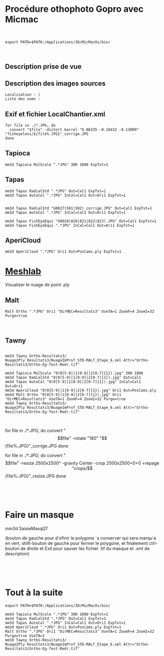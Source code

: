 Procédure othophoto Gopro avec Micmac
=====================================

 

~~~~~~~~~~~~~~~~~~~~~~~~~~~~~~~~~~~~~~~~~~~~~~~~~~~~~~~~~~~~~~~~~~~~~~~~~~~~~~~~
export PATH=$PATH:/Applications/3D/MicMacOs/bin/
~~~~~~~~~~~~~~~~~~~~~~~~~~~~~~~~~~~~~~~~~~~~~~~~~~~~~~~~~~~~~~~~~~~~~~~~~~~~~~~~

 

Description prise de vue
------------------------

Description des images sources
------------------------------

~~~~~~~~~~~~~~~~~~~~~~~~~~~~~~~~~~~~~~~~~~~~~~~~~~~~~~~~~~~~~~~~~~~~~~~~~~~~~~~~
Localisation : /
Liste des noms :
~~~~~~~~~~~~~~~~~~~~~~~~~~~~~~~~~~~~~~~~~~~~~~~~~~~~~~~~~~~~~~~~~~~~~~~~~~~~~~~~

Exif et fichier LocalChantier.xml
---------------------------------

~~~~~~~~~~~~~~~~~~~~~~~~~~~~~~~~~~~~~~~~~~~~~~~~~~~~~~~~~~~~~~~~~~~~~~~~~~~~~~~~
for file in ./*.JPG; do
  convert "$file" -distort barrel "0.06335 -0.18432 -0.13009" "fisheyeless/${file%.JPG}"_corrige.JPG
done
~~~~~~~~~~~~~~~~~~~~~~~~~~~~~~~~~~~~~~~~~~~~~~~~~~~~~~~~~~~~~~~~~~~~~~~~~~~~~~~~

Tapioca
-------

~~~~~~~~~~~~~~~~~~~~~~~~~~~~~~~~~~~~~~~~~~~~~~~~~~~~~~~~~~~~~~~~~~~~~~~~~~~~~~~~
mm3d Tapioca MulScale ".*JPG" 300 1000 ExpTxt=1
~~~~~~~~~~~~~~~~~~~~~~~~~~~~~~~~~~~~~~~~~~~~~~~~~~~~~~~~~~~~~~~~~~~~~~~~~~~~~~~~

Tapas
-----

~~~~~~~~~~~~~~~~~~~~~~~~~~~~~~~~~~~~~~~~~~~~~~~~~~~~~~~~~~~~~~~~~~~~~~~~~~~~~~~~
mm3d Tapas RadialStd ".*JPG" Out=Cal1 ExpTxt=1
mm3d Tapas AutoCal ".*JPG" InCal=Cal1 Out=Ori1 ExpTxt=1


mm3d Tapas RadialStd "G0027(501|502)_corrige.JPG" Out=Cal1 ExpTxt=1
mm3d Tapas AutoCal ".*JPG" InCal=Cal1 Out=Ori1 ExpTxt=1

mm3d Tapas FishEyeEqui "G0028(820|821|822|823).JPG" Out=Cal1 ExpTxt=1
mm3d Tapas FishEyeEqui ".*JPG" InCal=Cal1 Out=Ori1 ExpTxt=1
~~~~~~~~~~~~~~~~~~~~~~~~~~~~~~~~~~~~~~~~~~~~~~~~~~~~~~~~~~~~~~~~~~~~~~~~~~~~~~~~

AperiCloud
----------

~~~~~~~~~~~~~~~~~~~~~~~~~~~~~~~~~~~~~~~~~~~~~~~~~~~~~~~~~~~~~~~~~~~~~~~~~~~~~~~~
mm3d AperiCloud ".*JPG" Ori1 Out=PosCams.ply ExpTxt=1
~~~~~~~~~~~~~~~~~~~~~~~~~~~~~~~~~~~~~~~~~~~~~~~~~~~~~~~~~~~~~~~~~~~~~~~~~~~~~~~~

[Meshlab](https://sourceforge.net/projects/meshlab/files/meshlab/MeshLab%20v1.3.3/MeshLabMac_v133.dmg/download)
===============================================================================================================

Visualiser le nuage de point .ply

Malt
----

~~~~~~~~~~~~~~~~~~~~~~~~~~~~~~~~~~~~~~~~~~~~~~~~~~~~~~~~~~~~~~~~~~~~~~~~~~~~~~~~
Malt Ortho ".*JPG" Ori1 "DirMEC=Resultats3" UseTA=1 ZoomF=4 ZoomI=32 Purge=true
~~~~~~~~~~~~~~~~~~~~~~~~~~~~~~~~~~~~~~~~~~~~~~~~~~~~~~~~~~~~~~~~~~~~~~~~~~~~~~~~

 


Tawny
-----

~~~~~~~~~~~~~~~~~~~~~~~~~~~~~~~~~~~~~~~~~~~~~~~~~~~~~~~~~~~~~~~~~~~~~~~~~~~~~~~~

mm3d Tawny Ortho-Resultats3/
Nuage2Ply Resultats3/NuageImProf_STD-MALT_Etape_6.xml Attr="Ortho-Resultats3/Ortho-Eg-Test-Redr.tif"

mm3d Tapioca MulScale "0(0[5-9]|1[0-9]|2[0-7]{1}).jpg" 300 1000
mm3d Tapas RadialStd "0(0[5-9]|1[0-9]|2[0-7]{1}).jpg" Out=Cal1
mm3d Tapas AutoCal "0(0[5-9]|1[0-9]|2[0-7]{1}).jpg" InCal=Cal1 Out=Ori1
mm3d AperiCloud "0(0[5-9]|1[0-9]|2[0-7]{1}).jpg" Ori1 Out=PosCams.ply
mm3d Malt Ortho "0(0[5-9]|1[0-9]|2[0-7]{1}).jpg" Ori1 "DirMEC=Resultats3" UseTA=1 ZoomF=4 ZoomI=32 Purge=true
mm3d Tawny Ortho-Resultats3/
Nuage2Ply Resultats3/NuageImProf_STD-MALT_Etape_6.xml Attr="Ortho-Resultats3/Ortho-Eg-Test-Redr.tif"
~~~~~~~~~~~~~~~~~~~~~~~~~~~~~~~~~~~~~~~~~~~~~~~~~~~~~~~~~~~~~~~~~~~~~~~~~~~~~~~~

 

for file in ./\*.JPG; do convert "$$file" -rotate "180"
"$${file%.JPG}"\_corrige.JPG done

for file in ./\*.JPG; do convert "$$file" -resize 2500x2500^ -gravity Center
-crop 2500x2500+0+0 +repage "crops/$${file%.JPG}"\_resize.JPG done

 

 

Faire un masque
===============

mm3d SaisieMasqQT

(bouton de gauche pour d´efinir le polygone \`a conserver qui sera marqu´e en
vert, shift-bouton de gauche pour fermer le polygone, et finalement ctrl-bouton
de droite et Exit pour sauver les fichier .tif du masque et .xml de description)

 

 

Tout à la suite
===============

~~~~~~~~~~~~~~~~~~~~~~~~~~~~~~~~~~~~~~~~~~~~~~~~~~~~~~~~~~~~~~~~~~~~~~~~~~~~~~~~
export PATH=$PATH:/Applications/3D/MicMacOs/bin/

mm3d Tapioca MulScale ".*JPG" 300 1000 ExpTxt=1
mm3d Tapas RadialStd ".*JPG" Out=Cal1 ExpTxt=1
mm3d Tapas AutoCal ".*JPG" InCal=Cal1 Out=Ori1 ExpTxt=1
mm3d AperiCloud ".*JPG" Ori1 Out=PosCams.ply ExpTxt=1
Malt Ortho ".*JPG" Ori1 "DirMEC=Resultats3" UseTA=1 ZoomF=4 ZoomI=32 Purge=true UseTA=1
mm3d Tawny Ortho-Resultats3/
Nuage2Ply Resultats3/NuageImProf_STD-MALT_Etape_6.xml Attr="Ortho-Resultats3/Ortho-Eg-Test-Redr.tif"
~~~~~~~~~~~~~~~~~~~~~~~~~~~~~~~~~~~~~~~~~~~~~~~~~~~~~~~~~~~~~~~~~~~~~~~~~~~~~~~~
